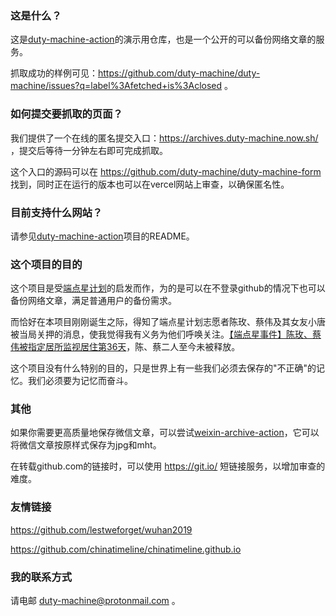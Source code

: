 ### 这是什么？

这是[duty-machine-action](https://github.com/duty-machine/duty-machine-action)的演示用仓库，也是一个公开的可以备份网络文章的服务。

抓取成功的样例可见：https://github.com/duty-machine/duty-machine/issues?q=label%3Afetched+is%3Aclosed 。

### 如何提交要抓取的页面？

我们提供了一个在线的匿名提交入口：https://archives.duty-machine.now.sh/ ，提交后等待一分钟左右即可完成抓取。

这个入口的源码可以在 https://github.com/duty-machine/duty-machine-form 找到，同时正在运行的版本也可以在vercel网站上审查，以确保匿名性。

### 目前支持什么网站？

请参见[duty-machine-action](https://github.com/duty-machine/duty-machine-action)项目的README。

### 这个项目的目的

这个项目是受[端点星计划](https://github.com/Terminus2049/Terminus2049.github.io)的启发而作，为的是可以在不登录github的情况下也可以备份网络文章，满足普通用户的备份需求。

而恰好在本项目刚刚诞生之际，得知了端点星计划志愿者陈玫、蔡伟及其女友小唐被当局关押的消息，使我觉得我有义务为他们呼唤关注。[【端点星事件】陈玫、蔡伟被指定居所监视居住第36天](https://github.com/duty-machine/duty-machine/issues/162)，陈、蔡二人至今未被释放。

这个项目没有什么特别的目的，只是世界上有一些我们必须去保存的"不正确"的记忆。我们必须要为记忆而奋斗。

### 其他

如果你需要更高质量地保存微信文章，可以尝试[weixin-archive-action](https://github.com/duty-machine/weixin-archive-action)，它可以将微信文章按原样式保存为jpg和mht。

在转载github.com的链接时，可以使用 https://git.io/ 短链接服务，以增加审查的难度。

### 友情链接

https://github.com/lestweforget/wuhan2019

https://github.com/chinatimeline/chinatimeline.github.io

### 我的联系方式

请电邮 duty-machine@protonmail.com 。
